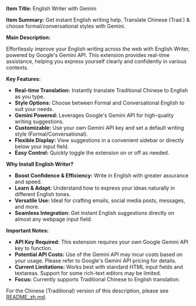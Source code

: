 **Item Title:**
English Writer with Gemini

**Item Summary:**
Get instant English writing help. Translate Chinese (Trad.) & choose formal/conversational styles with Gemini.

**Main Description:**

Effortlessly improve your English writing across the web with English Writer, powered by Google's Gemini API. This extension provides real-time assistance, helping you express yourself clearly and confidently in various contexts.

**Key Features:**

*   **Real-time Translation:** Instantly translate Traditional Chinese to English as you type.
*   **Style Options:** Choose between Formal and Conversational English to suit your needs.
*   **Gemini Powered:** Leverages Google's Gemini API for high-quality writing suggestions.
*   **Customizable:** Use your own Gemini API key and set a default writing style (Formal/Conversational).
*   **Flexible Display:** View suggestions in a convenient sidebar or directly below your input field.
*   **Easy Control:** Quickly toggle the extension on or off as needed.

**Why Install English Writer?**

*   **Boost Confidence & Efficiency:** Write in English with greater assurance and speed.
*   **Learn & Adapt:** Understand how to express your ideas naturally in different English tones.
*   **Versatile Use:** Ideal for crafting emails, social media posts, messages, and more.
*   **Seamless Integration:** Get instant English suggestions directly on almost any webpage input field.

**Important Notes:**

*   **API Key Required:** This extension requires your own Google Gemini API key to function.
*   **Potential API Costs:** Use of the Gemini API may incur costs based on your usage. Please refer to Google's Gemini API pricing for details.
*   **Current Limitations:** Works best with standard HTML input fields and textareas. Support for some rich-text editors may be limited.
*   **Focus:** Currently supports Traditional Chinese to English translation.

For the Chinese (Traditional) version of this description, please see [README_zh.md](README_zh.md).
